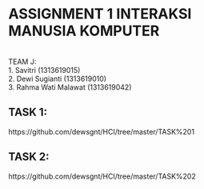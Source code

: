 <h1>ASSIGNMENT 1 INTERAKSI MANUSIA KOMPUTER</h1><br>
TEAM J:<br>
1. Savitri (1313619015)<br>
2. Dewi Sugianti (1313619010)<br>
3. Rahma Wati Malawat (1313619042)<br>

<h2>TASK 1:</h2>
https://github.com/dewsgnt/HCI/tree/master/TASK%201

<h2>TASK 2:</h2>
https://github.com/dewsgnt/HCI/tree/master/TASK%202
